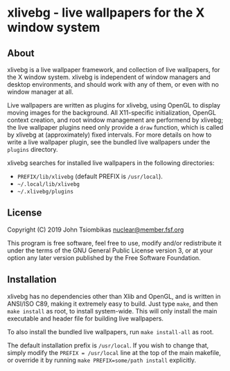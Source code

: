 xlivebg - live wallpapers for the X window system
=================================================

About
-----
xlivebg is a live wallpaper framework, and collection of live wallpapers, for
the X window system. xlivebg is independent of window managers and desktop
environments, and should work with any of them, or even with no window manager
at all.

Live wallpapers are written as plugins for xlivebg, using OpenGL to display
moving images for the background. All X11-specific initialization, OpenGL
context creation, and root window management are performend by xlivebg; the live
wallpaper plugins need only provide a `draw` function, which is called by
xlivebg at (approximately) fixed intervals. For more details on how to write a
live wallpaper plugin, see the bundled live wallpapers under the `plugins`
directory.

xlivebg searches for installed live wallpapers in the following directories:
 - `PREFIX/lib/xlivebg` (default PREFIX is `/usr/local`).
 - `~/.local/lib/xlivebg`
 - `~/.xlivebg/plugins`

License
-------
Copyright (C) 2019 John Tsiombikas <nuclear@member.fsf.org>

This program is free software, feel free to use, modify and/or redistribute it
under the terms of the GNU General Public License version 3, or at your option
any later version published by the Free Software Foundation.

Installation
------------
xlivebg has no dependencies other than Xlib and OpenGL, and is written in
ANSI/ISO C89, making it extremely easy to build. Just type `make`, and then
`make install` as root, to install system-wide. This will only install the main
executable and header file for building live wallpapers.

To also install the bundled live wallpapers, run `make install-all` as root.

The default installation prefix is `/usr/local`. If you wish to change that,
simply modify the `PREFIX = /usr/local` line at the top of the main makefile, or
override it by running `make PREFIX=some/path install` explicitly.
